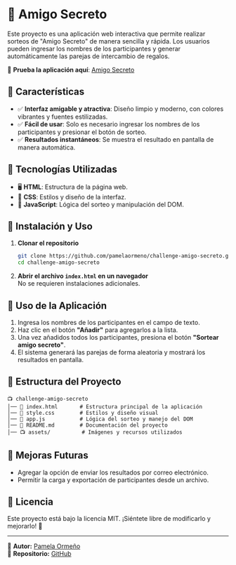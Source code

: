 # 🎁 Amigo Secreto

Este proyecto es una aplicación web interactiva que permite realizar sorteos de "Amigo Secreto" de manera sencilla y rápida. Los usuarios pueden ingresar los nombres de los participantes y generar automáticamente las parejas de intercambio de regalos.

🔗 **Prueba la aplicación aquí**: [Amigo Secreto](https://pamelaormeno.github.io/challenge-amigo-secreto/)

## 📌 Características

- ✅ **Interfaz amigable y atractiva**: Diseño limpio y moderno, con colores vibrantes y fuentes estilizadas.
- ✅ **Fácil de usar**: Solo es necesario ingresar los nombres de los participantes y presionar el botón de sorteo.
- ✅ **Resultados instantáneos**: Se muestra el resultado en pantalla de manera automática.

## 👋 Tecnologías Utilizadas

- 🖥 **HTML**: Estructura de la página web.
- 🎨 **CSS**: Estilos y diseño de la interfaz.
- 🚀 **JavaScript**: Lógica del sorteo y manipulación del DOM.

## 🚀 Instalación y Uso

1. **Clonar el repositorio**  
   ```sh
   git clone https://github.com/pamelaormeno/challenge-amigo-secreto.git
   cd challenge-amigo-secreto
   ```
2. **Abrir el archivo `index.html` en un navegador**  
   No se requieren instalaciones adicionales.

## 🎯 Uso de la Aplicación

1. Ingresa los nombres de los participantes en el campo de texto.
2. Haz clic en el botón **"Añadir"** para agregarlos a la lista.
3. Una vez añadidos todos los participantes, presiona el botón **"Sortear amigo secreto"**.
4. El sistema generará las parejas de forma aleatoria y mostrará los resultados en pantalla.

## 💽 Estructura del Proyecto

```
📺 challenge-amigo-secreto
│── 📄 index.html       # Estructura principal de la aplicación
│── 🎨 style.css        # Estilos y diseño visual
│── 🚀 app.js           # Lógica del sorteo y manejo del DOM
│── 📄 README.md        # Documentación del proyecto
│── 📺 assets/          # Imágenes y recursos utilizados
```

## 📌 Mejoras Futuras

- Agregar la opción de enviar los resultados por correo electrónico.
- Permitir la carga y exportación de participantes desde un archivo.


## 🌟 Licencia

Este proyecto está bajo la licencia MIT. ¡Siéntete libre de modificarlo y mejorarlo! 🎉

---

🔗 **Autor:** [Pamela Ormeño](https://github.com/pamelaormeno)  
🔗 **Repositorio:** [GitHub](https://github.com/pamelaormeno/challenge-amigo-secreto)